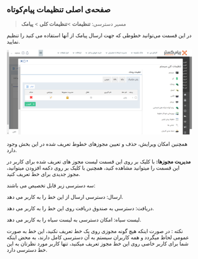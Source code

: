 ## صفحه‌ی اصلی تنظیمات پیام‌کوتاه

> مسیر دسترسی:  **تنظیمات** >**تنظیمات کلی** > **پیامک** 

در این قسمت می‌توانید خطوطی که جهت ارسال پیامک از آنها استفاده می کنید را تنظیم نمایید.

![](sms4.png)

همچنین امکان ویرایش، حذف و تعیین مجوزهای خطوط تعریف شده در این بخش وجود دارد.

**مدیریت مجوزها:** با کلیک بر روی این قسمت لیست مجوز های تعریف شده برای کاربر در این قسمت را میتوانید مشاهده کنید، همچنین با کلیک بر روی دکمه افزودن میتوانید، مجوز جدیدی برای خط تعریف کنید.



سه دسترسی زیر قابل تخصیص می باشند:

ارسال: دسترسی ارسال از این خط را به کاربر می دهد.

دریافت: دسترسی به صندوق دریافت روی این خط را به کاربر می دهد.

لیست سیاه: امکان دسترسی به لیست سیاه را به کاربر می دهد.

نکته : در صورت اینکه هیچ گونه مجوزی روی یک خط تعریف نکنید، این خط به صورت عمومی لحاظ میگردد و همه کاربران سیستم به آن دسترسی کامل دارند، به محض اینکه شما برای کاربر خاصی روی این خط مجوز تعریف میکنید، تنها کاربر مورد نظرتان به این خط دسترسی دارد.

 


